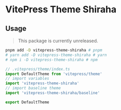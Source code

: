 # VitePress Theme Shiraha

## Usage

> This package is currently unreleased.

```bash
pnpm add -D vitepress-theme-shiraha # pnpm
# yarn add -D vitepress-theme-shiraha # yarn
# npm i -D vitepress-theme-shiraha # npm
```

```ts
// .vitepress/theme/index.ts
import DefaultTheme from 'vitepress/theme'
// import variables
import 'vitepress-theme-shiraha'
// import baseline theme
import 'vitepress-theme-shiraha/baseline'

export DefaultTheme
```
